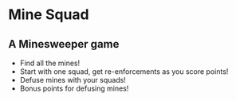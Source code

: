 # Mine Squad

## A Minesweeper game

-   Find all the mines!
-   Start with one squad, get re-enforcements as you score points!
-   Defuse mines with your squads!
-   Bonus points for defusing mines!

